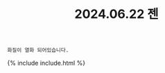﻿---
title: 2024.06.22 젠
categories: [2024, 스튜디오, 코스프레]
comments: false
model: [
    "zen240622_namu97_muna__Ggingnyang__kzn_cos",
    "zen240622_namu97_muna",
    "zen240622_Ggingnyang",
]
thumbnail: /assets/img/2024/06-22/KakaoTalk2024062421415105301.jpg
---

`화질이 열화 되어있습니다.`

{% include include.html %}
